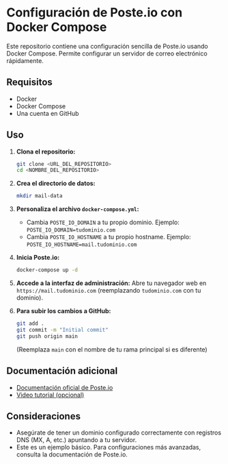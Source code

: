 # Configuración de Poste.io con Docker Compose

Este repositorio contiene una configuración sencilla de Poste.io usando Docker Compose.  Permite configurar un servidor de correo electrónico rápidamente.

## Requisitos

* Docker
* Docker Compose
* Una cuenta en GitHub

## Uso

1. **Clona el repositorio:**
   ```bash
   git clone <URL_DEL_REPOSITORIO>
   cd <NOMBRE_DEL_REPOSITORIO>
   ```

2. **Crea el directorio de datos:**
   ```bash
   mkdir mail-data
   ```

3. **Personaliza el archivo `docker-compose.yml`:**
   * Cambia `POSTE_IO_DOMAIN` a tu propio dominio.  Ejemplo: `POSTE_IO_DOMAIN=tudominio.com`
   * Cambia `POSTE_IO_HOSTNAME` a tu propio hostname. Ejemplo: `POSTE_IO_HOSTNAME=mail.tudominio.com`

4. **Inicia Poste.io:**
   ```bash
   docker-compose up -d
   ```

5. **Accede a la interfaz de administración:**  Abre tu navegador web en `https://mail.tudominio.com` (reemplazando `tudominio.com` con tu dominio).

6. **Para subir los cambios a GitHub:**
    ```bash
    git add .
    git commit -m "Initial commit"
    git push origin main  
    ```
    (Reemplaza `main` con el nombre de tu rama principal si es diferente)


## Documentación adicional

* [Documentación oficial de Poste.io](https://poste.io/doc/)
* [Video tutorial (opcional)](https://www.youtube.com/watch?v=K4-uD1VHCz0)


## Consideraciones

* Asegúrate de tener un dominio configurado correctamente con registros DNS (MX, A, etc.) apuntando a tu servidor.
* Este es un ejemplo básico.  Para configuraciones más avanzadas, consulta la documentación de Poste.io.
